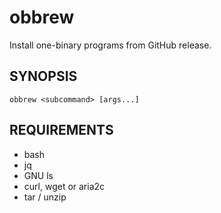 # obbrew

Install one-binary programs from GitHub release.

## SYNOPSIS

    obbrew <subcommand> [args...]

## REQUIREMENTS

* bash
* jq
* GNU ls
* curl, wget or aria2c
* tar / unzip
